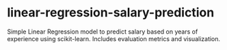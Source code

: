 # linear-regression-salary-prediction
Simple Linear Regression model to predict salary based on years of experience using scikit-learn. Includes evaluation metrics and visualization.
